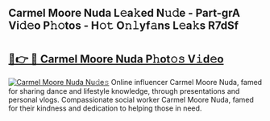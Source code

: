 ## Carmel Moore Nuda L𝚎a𝚔ed N𝚞𝚍e - Part-grA Vi𝚍𝚎o P𝚑𝚘tos - H𝚘𝚝 O𝚗𝚕yf𝚊ns L𝚎a𝚔s R7dSf

# <h2><a href="http://kf2u76c.oniu.top/?m=Carmel+Moore+Nuda">🔗👉 🔴 Carmel Moore Nuda P𝚑ot𝚘𝚜 V𝚒d𝚎o</a></h2>

[![Carmel Moore Nuda Nu𝚍e𝚜](https://i.imgur.com/0qMVB7G.gif)](http://kf2u76c.oniu.top/?m=Carmel+Moore+Nuda)
Online influencer Carmel Moore Nuda, famed for sharing dance and lifestyle knowledge, through presentations and personal vlogs. Compassionate social worker Carmel Moore Nuda, famed for their kindness and dedication to helping those in need.  
